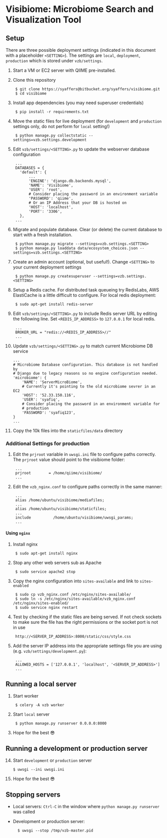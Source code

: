 # Visibiome: Microbiome Search and Visualization Tool #

## Setup ##
There are three possible deployment settings (indicated in this document with a
  placeholder `<SETTING>`). The settings are `local`, `deployment`, `production`
  which is stored under `vzb/settings`.

1. Start a VM or EC2 server with QIIME pre-installed.

2. Clone this repository

        $ git clone https://syaffers@bitbucket.org/syaffers/visibiome.git
        $ cd visibiome

3. Install app dependencies (you may need superuser credentials)

        $ pip install -r requirements.txt

4. Move the static files for live deployment (for `development` and `production`
  settings only, do not perform for `local` setting!)

        $ python manage.py collectstatic --settings=vzb.settings.development

5. Edit `vzb/settings/<SETTING>.py` to update the webserver database
  configuration

        ...
        DATABASES = {
          'default': {
              ...
              'ENGINE': 'django.db.backends.mysql',
              'NAME': 'Visibiome',
              'USER': 'root',
              # Consider placing the password in an environment variable
              'PASSWORD': 'qiime',
              # Or an IP Address that your DB is hosted on
              'HOST': 'localhost',
              'PORT': '3306',
          },
        ...

6. Migrate and populate database. Clear (or delete) the current database to
  start with a fresh installation.

        $ python manage.py migrate --settings=vzb.settings.<SETTING>
        $ python manage.py loaddata data/ecosystem_choices.json --settings=vzb.settings.<SETTING>

7. Create an admin account (optional, but useful!). Change `<SETTING>` to your
  current deployment settings

        $ python manage.py createsuperuser --settings=vzb.settings.<SETTING>

8. Setup a Redis cache. For distributed task queueing try RedisLabs, AWS
  ElastiCache is a little difficult to configure. For local redis deployment:

        $ sudo apt-get install redis-server

9. Edit `vzb/settings/<SETTING>.py` to include Redis server URL by editing the
  following line. Set `<REDIS_IP_ADDRESS>` to `127.0.0.1` for local redis.

        ...
        BROKER_URL = "redis://<REDIS_IP_ADDRESS>//"
        ...

10. Update `vzb/settings/<SETTING>.py` to match current Microbiome DB service

        ...
        # Microbiome Database configuration. This database is not handled by
        # Django due to legacy reasons so no engine configuration needed.
        'microbiome': {
            'NAME': 'ServerMicroBiome',
            # Currently it's pointing to the old microbiome sevrer in an EC2
            'HOST': '52.33.150.116',
            'USER': 'syafiq',
            # Consider placing the password in an environment variable for
            # production
            'PASSWORD': 'syafiq123',
        }
        ...

11. Copy the 10k files into the `staticfiles/data` directory

### Additional Settings for production
1. Edit the `prjroot` variable in `uwsgi.ini` file to configure paths correctly.
  The `prjroot` value should point to the visibiome folder:

        ...
        prjroot        = /home/qiime/visibiome/
        ...

2. Edit the `vzb_nginx.conf` to configure paths correctly in the same manner:

        ...
        alias /home/ubuntu/visibiome/mediafiles;
        ...
        alias /home/ubuntu/visibiome/staticfiles;
        ...
        include          /home/ubuntu/visibiome/uwsgi_params;
        ...

#### Using `nginx`
1. Install nginx

        $ sudo apt-get install nginx

2. Stop any other web servers sub as Apache

        $ sudo service apache2 stop

3. Copy the nginx configuration into `sites-available` and link to
  `sites-enabled`

        $ sudo cp vzb_nginx.conf /etc/nginx/sites-available/
        $ sudo ln -s /etc/nginx/sites-available/vzb_nginx.conf /etc/nginx/sites-enabled/
        $ sudo service nginx restart

4. Test by checking if the static files are being served. If not check sockets
  to make sure the file has the right permissions or the socket port is not
  in use

        http://<SERVER_IP_ADDRESS>:8000/static/css/style.css

5. Add the server IP address into the appropriate settings file you are using
  (e.g. `vzb/settings/development.py`):

        ...
        ALLOWED_HOSTS = ['127.0.0.1', 'localhost', '<SERVER_IP_ADDRESS>']
        ...

## Running a local server
1. Start worker

        $ celery -A vzb worker

2. Start `local` server

        $ python manage.py runserver 0.0.0.0:8000

3. Hope for the best 😎

## Running a development or production server
14. Start `development` or `production` server

        $ uwsgi --ini uwsgi.ini

14. Hope for the best 😎

## Stopping servers
- Local servers: `Ctrl-C` in the window where `python manage.py runserver` was
called
- Development or production server:

        $ uwsgi --stop /tmp/vzb-master.pid
